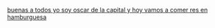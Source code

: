 [buenas a todos yo soy oscar de la capital y hoy vamos a comer res en hamburguesa](https://www.youtube.com/watch?v=ipwROZJbhz0)
